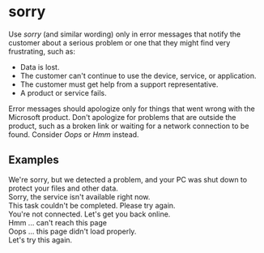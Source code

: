 # sorry

Use *sorry* (and similar wording) only in error messages that notify the customer about a serious problem 
or one that they might find very frustrating, such as:
  - Data is lost.
  - The customer can't continue to use the device, service, or application.
  - The customer must get help from a support representative.
  - A product or service fails. 

Error messages should apologize only for things that went wrong with the Microsoft product. Don't apologize for 
problems that are outside the product, such as a broken link or waiting for a network connection to be found. 
Consider *Oops* or *Hmm* instead.

## Examples

We're sorry, but we detected a problem, and your PC was shut down to protect your files and other data.  
Sorry, the service isn't available right now.  
This task couldn't be completed. Please try again.  
You're not connected. Let's get you back online.  
Hmm ... can't reach this page  
Oops ... this page didn't load properly.  
Let's try this again.  
